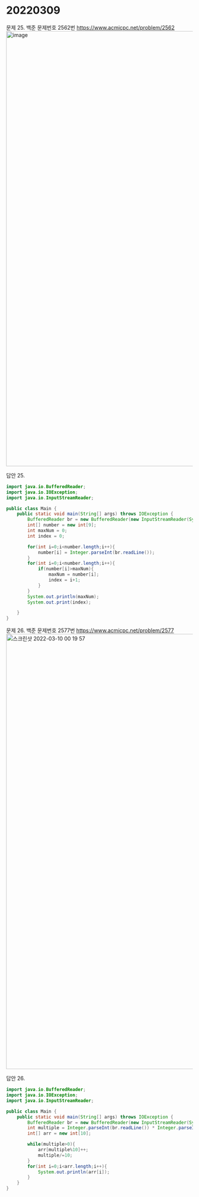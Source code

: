 20220309
========
문제 25. 백준 문제번호 2562번 https://www.acmicpc.net/problem/2562
<br/>
<img width="1171" alt="image" src="https://user-images.githubusercontent.com/65878311/157266603-5186bcb3-1ffb-47fd-aa47-374a4c12535d.png">


답안 25.
~~~java
import java.io.BufferedReader;
import java.io.IOException;
import java.io.InputStreamReader;

public class Main {
    public static void main(String[] args) throws IOException {
        BufferedReader br = new BufferedReader(new InputStreamReader(System.in));
        int[] number = new int[9];
        int maxNum = 0;
        int index = 0;

        for(int i=0;i<number.length;i++){
            number[i] = Integer.parseInt(br.readLine());
        }
        for(int i=0;i<number.length;i++){
            if(number[i]>maxNum){
                maxNum = number[i];
                index = i+1;
            }
        }
        System.out.println(maxNum);
        System.out.print(index);

    }
}
~~~
문제 26. 백준 문제번호 2577번 https://www.acmicpc.net/problem/2577
<br/>
<img width="1171" alt="스크린샷 2022-03-10 00 19 57" src="https://user-images.githubusercontent.com/65878311/157475512-bc903b2c-60ee-496d-9d23-b18a29402eae.png">


답안 26.
~~~java
import java.io.BufferedReader;
import java.io.IOException;
import java.io.InputStreamReader;

public class Main {
    public static void main(String[] args) throws IOException {
        BufferedReader br = new BufferedReader(new InputStreamReader(System.in));
        int multiple = Integer.parseInt(br.readLine()) * Integer.parseInt(br.readLine()) * Integer.parseInt(br.readLine());
        int[] arr = new int[10];

        while(multiple>0){
            arr[multiple%10]++;
            multiple/=10;
        }
        for(int i=0;i<arr.length;i++){
            System.out.println(arr[i]);
        }
    }
}
~~~

